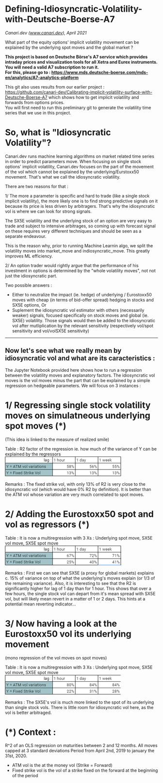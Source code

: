 # Defining-Idiosyncratic-Volatility-with-Deutsche-Boerse-A7
_Canari.dev (www.canari.dev), April 2021_

What part of the equity options' implicit volatility movement can be explained by the underlying spot moves and the global market ?

**This project is based on Deutsche Börse's A7 service which provides intraday prices and visualization tools for all Xetra and Eurex instruments.<br>
You will need a valid A7 subscription to run it. <br>
For this, please go to : https://www.mds.deutsche-boerse.com/mds-en/analytics/A7-analytics-platform**

This git also uses results from our earlier project : https://github.com/canari-dev/Calibrating-implicit-volatility-surface-with-Deutsche-Boerse-A7 which shows how to get implicit volatility and forwards from options prices.<br>
You will first need to run this preliminary git to generate the volatility time series that we use in this project.


# So, what is "Idiosyncratic Volatility"? # 

Canari.dev runs machine learning algorithms on market related time series in order to predict parameters move.
When focusing on single stock options' implicit volatility, Canari.dev focuses on the part of the movement of the vol which cannot be explained by the underlying/Eurstoxx50 movement. That's what we call the idiosyncratic volatility.

There are two reasons for that :

1/ The more a parameter is specific and hard to trade (like a single stock implicit volatility), the more likely one is to find strong predictive signals on it because its price is less driven by arbitragers.
That's why the idiosyncratic vol is where we can look for strong signals.

The SX5E volatility and the underlying stock of an option are very easy to trade and subject to intensive arbitrages, so coming up with forecast signal on these requires very different techniques and should be seen as a separate endeavour.

This is the reason why, prior to running Machine Learnin algo, we split the volatility moves into market_move and indiosyncratic_move.
This greatly improves ML efficiency.

2/ An option trader would rightly argue that the performance of his investment in options is determined by the "whole volatility moves", not not just the idiosyncratic part.

Two possible answers : 

- Either to neutralize the impact (ie. hedge) of underlying / Eurostoxx50 moves with cheap (in terms of bid-offer spread) hedging in stocks and SX5E options, 
Or
- Suplement the idiosyncratic vol estimator with others (necessarily weaker) signals, focused specifically on stock moves and global (ie. SX5E) volatility. Those signals would then be added to the idiosyncratic vol after mutliplication by the relevant sensitivity (respectively vol/spot sensitivity and vol/volSX5E sensitivity)



-------------------------------------------------------------------------------------------
## Now let's see what we really mean by idiosyncratic vol  and what are its caracteristics  :

The Jupyter Notebook provided here shows how to run a regression between the volatility moves and explanatory factors.
The idiosyncratic vol moves is the vol moves minus the part that can be explained by a simple regression on hedgeable parameters.
We will focus on 3 instances :

# 1/ Regressing single stock volatility moves on simulatneous underlying spot moves (*)

(This idea is linked to the measure of realized smile)

Table : R2 factor of the regression ie. how much of the variance of Y can be explained by the regressors
![plot](./images/results1.png)


Remarks :
The fixed strike vol, with only 13% of R2 is very close to the idiosyncratic vol (which would have 0% R2 by definition).
It is better than the ATM vol whose variation are very much correlated to spot moves.


# 2/ Adding the Eurostoxx50 spot and vol as regressors (*)

Table : It is now a multiregression with 3 Xs : Underlying spot move, SX5E vol move, SX5E spot move
![plot](./images/results2.png)


Remarks :
First we can see that SX5E (a proxy for global markets) explains c. 15% of variance on top of what the underlying's moves explain (or 1/3 of the remaining variance).
Also, it is interesting to see that the R2 is significantly higher for lag of 1 day than for 1 hour.
This shows that over a few hours, the single stock vol can depart from it's mean spread with SX5E vol, but will likely mean revert in a matter of 1 or 2 days.
This hints at a potential mean reverting indicator...


# 3/ Now having a look at the Eurostoxx50 vol its underlying movement

(mono regression of the vol moves on spot moves)

Table : It is now a multiregression with 3 Xs : Underlying spot move, SX5E vol move, SX5E spot move
![plot](./images/results3.png)


Remarks :
The SX5E's vol is much more linked to the spot of its underlying than single stock vols.
There is little room for idiosyncratic vol here, as the vol is better arbitraged.





# (*) Context : 
R^2 of an OLS regression on maturities between 2 and 12 months.
All moves capped at 3 standard deviations
Period from April 2nd, 2019 to january the 31st, 2020.
- ATM vol is the at the money vol (Strike = Forward)
- Fixed strike vol is the vol of a strike fixed on the forward at the beginning of the period
